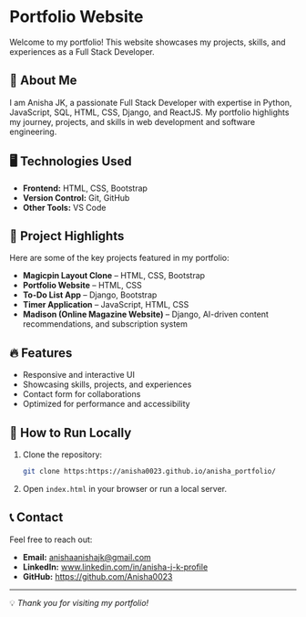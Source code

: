 # Portfolio Website

Welcome to my portfolio! This website showcases my projects, skills, and experiences as a Full Stack Developer.

## 🚀 About Me
I am Anisha JK, a passionate Full Stack Developer with expertise in Python, JavaScript, SQL, HTML, CSS, Django, and ReactJS. My portfolio highlights my journey, projects, and skills in web development and software engineering.

## 🖥️ Technologies Used
- **Frontend:** HTML, CSS, Bootstrap
- **Version Control:** Git, GitHub
- **Other Tools:** VS Code

## 📂 Project Highlights
Here are some of the key projects featured in my portfolio:
- **Magicpin Layout Clone** – HTML, CSS, Bootstrap
- **Portfolio Website** – HTML, CSS
- **To-Do List App** – Django, Bootstrap
- **Timer Application** – JavaScript, HTML, CSS
- **Madison (Online Magazine Website)** – Django, AI-driven content recommendations, and subscription system

## 🔥 Features
- Responsive and interactive UI
- Showcasing skills, projects, and experiences
- Contact form for collaborations
- Optimized for performance and accessibility

## 📌 How to Run Locally
1. Clone the repository:
   ```bash
   git clone https:https://anisha0023.github.io/anisha_portfolio/
   ```
2. Open `index.html` in your browser or run a local server.

## 📞 Contact
Feel free to reach out:
- **Email:** anishaanishajk@gmail.com
- **LinkedIn:** www.linkedin.com/in/anisha-j-k-profile
- **GitHub:** https://github.com/Anisha0023

---
💡 *Thank you for visiting my portfolio!*

